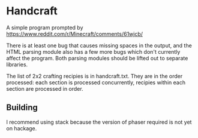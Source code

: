 Handcraft
=========

A simple program prompted by https://www.reddit.com/r/Minecraft/comments/61wjcb/

There is at least one bug that causes missing spaces in the output, and the
HTML parsing module also has a few more bugs which don't currently affect the
program. Both parsing modules should be lifted out to separate libraries.

The list of 2x2 crafting recipies is in handcraft.txt. They are in the order
processed: each section is processed concurrently, recipies within each section
are processed in order.

Building
--------

I recommend using stack because the version of phaser required is not yet
on hackage.
